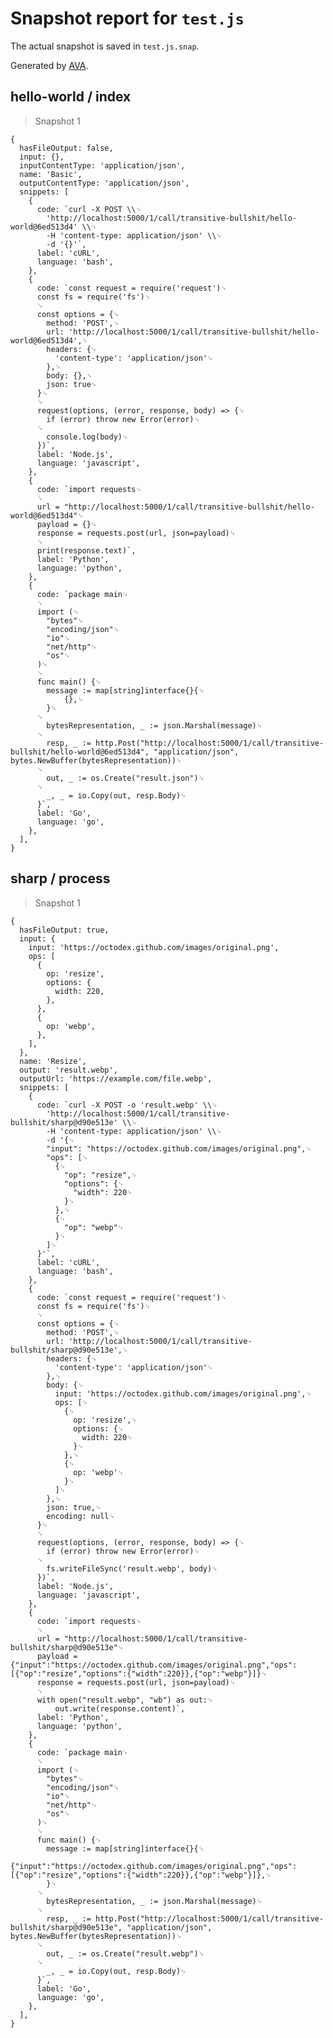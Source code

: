 # Snapshot report for `test.js`

The actual snapshot is saved in `test.js.snap`.

Generated by [AVA](https://ava.li).

## hello-world / index

> Snapshot 1

    {
      hasFileOutput: false,
      input: {},
      inputContentType: 'application/json',
      name: 'Basic',
      outputContentType: 'application/json',
      snippets: [
        {
          code: `curl -X POST \\␊
            'http://localhost:5000/1/call/transitive-bullshit/hello-world@6ed513d4' \\␊
            -H 'content-type: application/json' \\␊
            -d '{}'`,
          label: 'cURL',
          language: 'bash',
        },
        {
          code: `const request = require('request')␊
          const fs = require('fs')␊
          ␊
          const options = {␊
            method: 'POST',␊
            url: 'http://localhost:5000/1/call/transitive-bullshit/hello-world@6ed513d4',␊
            headers: {␊
              'content-type': 'application/json'␊
            },␊
            body: {},␊
            json: true␊
          }␊
          ␊
          request(options, (error, response, body) => {␊
            if (error) throw new Error(error)␊
          ␊
            console.log(body)␊
          })`,
          label: 'Node.js',
          language: 'javascript',
        },
        {
          code: `import requests␊
          ␊
          url = "http://localhost:5000/1/call/transitive-bullshit/hello-world@6ed513d4"␊
          payload = {}␊
          response = requests.post(url, json=payload)␊
          ␊
          print(response.text)`,
          label: 'Python',
          language: 'python',
        },
        {
          code: `package main␊
          ␊
          import (␊
          	"bytes"␊
          	"encoding/json"␊
          	"io"␊
          	"net/http"␊
          	"os"␊
          )␊
          ␊
          func main() {␊
          	message := map[string]interface{}{␊
          		{},␊
          	}␊
          ␊
          	bytesRepresentation, _ := json.Marshal(message)␊
          ␊
          	resp, _ := http.Post("http://localhost:5000/1/call/transitive-bullshit/hello-world@6ed513d4", "application/json", bytes.NewBuffer(bytesRepresentation))␊
          ␊
          	out, _ := os.Create("result.json")␊
          ␊
          	_, _ = io.Copy(out, resp.Body)␊
          }`,
          label: 'Go',
          language: 'go',
        },
      ],
    }

## sharp / process

> Snapshot 1

    {
      hasFileOutput: true,
      input: {
        input: 'https://octodex.github.com/images/original.png',
        ops: [
          {
            op: 'resize',
            options: {
              width: 220,
            },
          },
          {
            op: 'webp',
          },
        ],
      },
      name: 'Resize',
      output: 'result.webp',
      outputUrl: 'https://example.com/file.webp',
      snippets: [
        {
          code: `curl -X POST -o 'result.webp' \\␊
            'http://localhost:5000/1/call/transitive-bullshit/sharp@d90e513e' \\␊
            -H 'content-type: application/json' \\␊
            -d '{␊
            "input": "https://octodex.github.com/images/original.png",␊
            "ops": [␊
              {␊
                "op": "resize",␊
                "options": {␊
                  "width": 220␊
                }␊
              },␊
              {␊
                "op": "webp"␊
              }␊
            ]␊
          }'`,
          label: 'cURL',
          language: 'bash',
        },
        {
          code: `const request = require('request')␊
          const fs = require('fs')␊
          ␊
          const options = {␊
            method: 'POST',␊
            url: 'http://localhost:5000/1/call/transitive-bullshit/sharp@d90e513e',␊
            headers: {␊
              'content-type': 'application/json'␊
            },␊
            body: {␊
              input: 'https://octodex.github.com/images/original.png',␊
              ops: [␊
                {␊
                  op: 'resize',␊
                  options: {␊
                    width: 220␊
                  }␊
                },␊
                {␊
                  op: 'webp'␊
                }␊
              ]␊
            },␊
            json: true,␊
            encoding: null␊
          }␊
          ␊
          request(options, (error, response, body) => {␊
            if (error) throw new Error(error)␊
          ␊
            fs.writeFileSync('result.webp', body)␊
          })`,
          label: 'Node.js',
          language: 'javascript',
        },
        {
          code: `import requests␊
          ␊
          url = "http://localhost:5000/1/call/transitive-bullshit/sharp@d90e513e"␊
          payload = {"input":"https://octodex.github.com/images/original.png","ops":[{"op":"resize","options":{"width":220}},{"op":"webp"}]}␊
          response = requests.post(url, json=payload)␊
          ␊
          with open("result.webp", "wb") as out:␊
              out.write(response.content)`,
          label: 'Python',
          language: 'python',
        },
        {
          code: `package main␊
          ␊
          import (␊
          	"bytes"␊
          	"encoding/json"␊
          	"io"␊
          	"net/http"␊
          	"os"␊
          )␊
          ␊
          func main() {␊
          	message := map[string]interface{}{␊
          		{"input":"https://octodex.github.com/images/original.png","ops":[{"op":"resize","options":{"width":220}},{"op":"webp"}]},␊
          	}␊
          ␊
          	bytesRepresentation, _ := json.Marshal(message)␊
          ␊
          	resp, _ := http.Post("http://localhost:5000/1/call/transitive-bullshit/sharp@d90e513e", "application/json", bytes.NewBuffer(bytesRepresentation))␊
          ␊
          	out, _ := os.Create("result.webp")␊
          ␊
          	_, _ = io.Copy(out, resp.Body)␊
          }`,
          label: 'Go',
          language: 'go',
        },
      ],
    }
